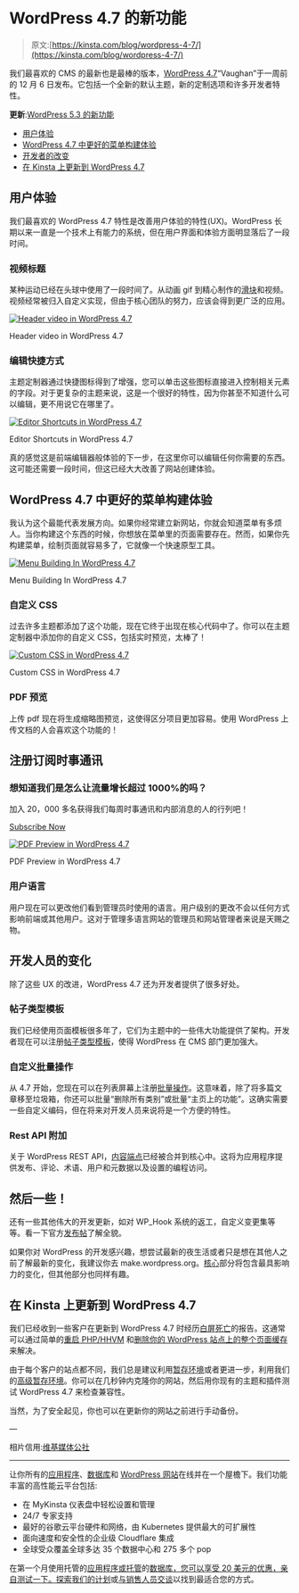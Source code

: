 # WordPress 4.7 的新功能

> 原文:[https://kinsta.com/blog/wordpress-4-7/](https://kinsta.com/blog/wordpress-4-7/)

我们最喜欢的 CMS 的最新也是最棒的版本，[WordPress 4.7](https://wordpress.org/news/2016/12/vaughan/)“Vaughan”于一周前的 12 月 6 日发布。它包括一个全新的默认主题，新的定制选项和许多开发者特性。

**更新**:[WordPress 5.3 的新功能](https://kinsta.com/blog/wordpress-5-3/)

*   [用户体验](#user-experience)
*   [WordPress 4.7 中更好的菜单构建体验](#menu-building-wordpress-4-7)
*   [开发者的改变](#changes-developers)
*   [在 Kinsta 上更新到 WordPress 4.7](#updating-to-wordpress-4-7-kinsta)

## 用户体验

我们最喜欢的 WordPress 4.7 特性是改善用户体验的特性(UX)。WordPress 长期以来一直是一个技术上有能力的系统，但在用户界面和体验方面明显落后了一段时间。

### 视频标题

某种运动已经在头球中使用了一段时间了。从动画 gif 到精心制作的[滑块](https://kinsta.com/blog/wordpress-slider/)和视频。视频经常被归入自定义实现，但由于核心团队的努力，应该会得到更广泛的应用。

[![Header video in WordPress 4.7](img/9d2c99b08b768754198aba8d8dd83ec2.png)](https://kinsta.com/wp-content/uploads/2016/12/ScreenFlow.gif)

Header video in WordPress 4.7



### 编辑快捷方式

主题定制器通过快捷图标得到了增强，您可以单击这些图标直接进入控制相关元素的字段。对于更复杂的主题来说，这是一个很好的特性，因为你甚至不知道什么可以编辑，更不用说它在哪里了。

[![Editor Shortcuts in WordPress 4.7](img/cb06e698d3adbe9c766892fbd43d720a.png)](https://kinsta.com/wp-content/uploads/2016/12/editor-shortcuts.png)

Editor Shortcuts in WordPress 4.7



真的感觉这是前端编辑器般体验的下一步，在这里你可以编辑任何你需要的东西。这可能还需要一段时间，但这已经大大改善了网站创建体验。

## WordPress 4.7 中更好的菜单构建体验

我认为这个最能代表发展方向。如果你经常建立新网站，你就会知道菜单有多烦人。当你构建这个东西的时候，你想放在菜单里的页面需要存在。然而，如果你先构建菜单，绘制页面就容易多了，它就像一个快速原型工具。

[![Menu Building In WordPress 4.7](img/8e2faa19355296003fff6d951faea5fc.png)](https://kinsta.com/wp-content/uploads/2016/12/menuBuildig.gif)

Menu Building In WordPress 4.7



### 自定义 CSS

过去许多主题都添加了这个功能，现在它终于出现在核心代码中了。你可以在主题定制器中添加你的自定义 CSS，包括实时预览，太棒了！

[![Custom CSS in WordPress 4.7](img/bf2deeba9ad83c41b5be2486d4845171.png)](https://kinsta.com/wp-content/uploads/2016/12/custom-css.png)

Custom CSS in WordPress 4.7



### PDF 预览

上传 pdf 现在将生成缩略图预览，这使得区分项目更加容易。使用 WordPress 上传文档的人会喜欢这个功能的！

## 注册订阅时事通讯



### 想知道我们是怎么让流量增长超过 1000%的吗？

加入 20，000 多名获得我们每周时事通讯和内部消息的人的行列吧！

[Subscribe Now](#newsletter)

[![PDF Preview in WordPress 4.7](img/361dccd8e1adbe1bb4c450b45bb0bbc6.png)](https://kinsta.com/wp-content/uploads/2016/12/pdf-preview.png)

PDF Preview in WordPress 4.7



### 用户语言

用户现在可以更改他们看到管理员时使用的语言。用户级别的更改不会以任何方式影响前端或其他用户。这对于管理多语言网站的管理员和网站管理者来说是天赐之物。

## 开发人员的变化

除了这些 UX 的改进，WordPress 4.7 还为开发者提供了很多好处。

### 帖子类型模板

我们已经使用页面模板很多年了，它们为主题中的一些伟大功能提供了架构。开发者现在可以注册[帖子类型模板](https://make.wordpress.org/core/2016/11/03/post-type-templates-in-4-7/)，使得 WordPress 在 CMS 部门更加强大。

### 自定义批量操作

从 4.7 开始，您现在可以在列表屏幕上注册[批量操作](https://make.wordpress.org/core/2016/10/04/custom-bulk-actions/)。这意味着，除了将多篇文章移至垃圾箱，你还可以批量“删除所有类别”或批量“主页上的功能”。这确实需要一些自定义编码，但在将来对开发人员来说将是一个方便的特性。

### Rest API 附加

关于 WordPress REST API，[内容端点](https://make.wordpress.org/core/2016/10/08/rest-api-merge-proposal-part-2-content-api/)已经被合并到核心中。这将为应用程序提供发布、评论、术语、用户和元数据以及设置的编程访问。

## 然后一些！

还有一些其他伟大的开发更新，如对 WP_Hook 系统的返工，自定义变更集等等。看一下官方[发布帖](https://wordpress.org/news/2016/12/vaughan/)了解全貌。

如果你对 WordPress 的开发感兴趣，想尝试最新的夜生活或者只是想在其他人之前了解最新的变化，我建议你去 make.wordpress.org。[核心](https://make.wordpress.org/core/)部分将包含最具影响力的变化，但其他部分也同样有趣。

## 在 Kinsta 上更新到 WordPress 4.7

我们已经收到一些客户在更新到 WordPress 4.7 时经历[白屏死亡](https://kinsta.com/blog/wordpress-white-screen-of-death/)的报告。这通常可以通过简单的[重启 PHP/HHVM](https://kinsta.com/help/restart-php/) 和[删除你的 WordPress 站点上的整个页面缓存](https://kinsta.com/blog/wordpress-clear-cache/)来解决。

由于每个客户的站点都不同，我们总是建议利用[暂存环境](https://kinsta.com/help/staging-environment/)或者更进一步，利用我们的[高级暂存环境](https://kinsta.com/help/premium-staging-environments/)。你可以在几秒钟内克隆你的网站，然后用你现有的主题和插件测试 WordPress 4.7 来检查兼容性。

当然，为了安全起见，你也可以在更新你的网站之前进行手动备份。

—

相片信用:[维基媒体公社](https://commons.wikimedia.org/wiki/File:Sarah_Vaughan_-_William_P._Gottlieb_-_No._1.jpg)

* * *

让你所有的[应用程序](https://kinsta.com/application-hosting/)、[数据库](https://kinsta.com/database-hosting/)和 [WordPress 网站](https://kinsta.com/wordpress-hosting/)在线并在一个屋檐下。我们功能丰富的高性能云平台包括:

*   在 MyKinsta 仪表盘中轻松设置和管理
*   24/7 专家支持
*   最好的谷歌云平台硬件和网络，由 Kubernetes 提供最大的可扩展性
*   面向速度和安全性的企业级 Cloudflare 集成
*   全球受众覆盖全球多达 35 个数据中心和 275 多个 pop

在第一个月使用托管的[应用程序或托管](https://kinsta.com/application-hosting/)的[数据库，您可以享受 20 美元的优惠，亲自测试一下。探索我们的](https://kinsta.com/database-hosting/)[计划](https://kinsta.com/plans/)或[与销售人员交谈](https://kinsta.com/contact-us/)以找到最适合您的方式。